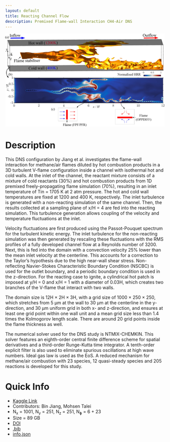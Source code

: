 ```yaml
---
layout: default
title: Reacting Channel Flow
description: Premixed Flame-wall Interaction CH4-Air DNS
---
```


<div style="text-align: center;">
    <img src="/assets/img/jiang2021.jpeg" alt="Image 1" style="max-width: 100%;">
</div>

# Description

This DNS configuration by Jiang et al. investigates the flame-wall interaction for methane/air flames diluted by hot combustion products in a 3D turbulent V-flame configuration inside a channel with isothermal hot and cold walls.  At the inlet of the channel, the reactant mixture consists of a mixture of cold reactants (30%) and hot combustion products from 1D premixed freely-propagating flame simulation (70%), resulting in an inlet temperature of Tin = 1705 K at 2 atm pressure. The hot and cold wall temperatures are fixed at 1200 and 400 K, respectively. The inlet turbulence is generated with a non-reacting simulation of the same channel. Then, the results collected at a sampling plane of x/H = 4 are fed into the reacting simulation. This turbulence generation allows coupling of the velocity and temperature fluctuations at the inlet.

Velocity fluctuations are first produced using the Passot-Pouquet spectrum for the turbulent kinetic energy. The inlet turbulence for the non-reacting simulation was then generated by rescaling these fluctuations with the RMS profiles of a fully developed channel flow at a Reynolds number of 3200. Next, this is fed into the domain with a convection velocity 25% lower than the mean inlet velocity at the centerline. This accounts for a correction to the Taylor’s hypothesis due to the high near-wall shear stress. Non-reflecting Navier-Stokes Characteristic Boundary Condition (NSCBC) is used for the outlet boundary, and a periodic boundary condition is used in the z-direction. For the reacting case to ignite, a cylindrical hot patch is imposed at y/H = 0 and x/H = 1 with a diameter of 0.03H, which creates two branches of the V-flame that interact with two walls.

The domain size is 12H × 2H × 3H, with a grid size of 1000 × 250 × 250, which stretches from 5 μm at the wall to 30 μm at the centerline in the y-direction, and 30 μm uniform grid in both x- and z-direction, and ensures at least one grid point within one wall unit and a mean grid size less than 1.4 times the Kolmogorov length scale. There are around 20 grid points inside the flame thickness as well.

The numerical solver used for the DNS study is NTMIX-CHEMKIN. This solver features an eighth-order central finite difference scheme for spatial derivatives and a third-order Runge-Kutta time integrator. A tenth-order explicit filter is also used to eliminate spurious oscillations at high wave numbers. Ideal gas law is used as the EoS. A reduced mechanism for methane/air combustion with 23 species, 12 quasi-steady species and 205 reactions is developed for this study.

# Quick Info
* <a href="https://www.kaggle.com/datasets/waitongchung/premixed-flame-wall-ch4-air-dns-gri">Kaggle Link</a><BR>
* Contributors: Bin Jiang, Mohsen Talei
* N<sub>x</sub> = 1001, N<sub>y</sub> = 251, N<sub>z</sub> = 251, N<sub>&#632;</sub> = 6 + 23  
* Size = 89 GB
* <a href="https://doi.org/10.1016/j.combustflame.2021.111432">DOI</a><BR>
* <a href="./assets/bib/jiang2021.bib">.bib</a><BR>
* <a href="./assets/json/jiang2021_info.json">info.json</a>